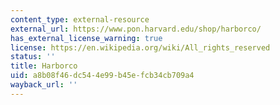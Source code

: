 ```yaml
---
content_type: external-resource
external_url: https://www.pon.harvard.edu/shop/harborco/
has_external_license_warning: true
license: https://en.wikipedia.org/wiki/All_rights_reserved
status: ''
title: Harborco
uid: a8b08f46-dc54-4e99-b45e-fcb34cb709a4
wayback_url: ''
---
```

